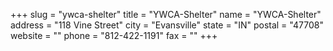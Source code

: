 +++
slug = "ywca-shelter"
title = "YWCA-Shelter"
name = "YWCA-Shelter"
address = "118 Vine Street"
city = "Evansville"
state = "IN"
postal = "47708"
website = ""
phone = "812-422-1191"
fax = ""
+++

